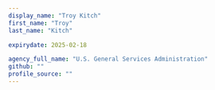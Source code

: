 ```yaml
---
display_name: "Troy Kitch"
first_name: "Troy"
last_name: "Kitch"

expirydate: 2025-02-18

agency_full_name: "U.S. General Services Administration"
github: ""
profile_source: ""
---
```

